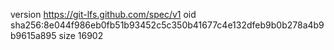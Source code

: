 version https://git-lfs.github.com/spec/v1
oid sha256:8e044f986eb0fb51b93452c5c350b41677c4e132dfeb9b0b278a4b9b9615a895
size 16902
